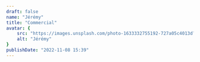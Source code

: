 ```yaml
---
draft: false
name: "Jérémy"
title: "Commercial"
avatar: {
    src: "https://images.unsplash.com/photo-1633332755192-727a05c4013d?&fit=crop&w=280",
    alt: "Jérémy"
}
publishDate: "2022-11-08 15:39"
---
```


